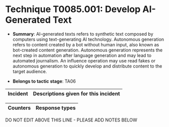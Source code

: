 # Technique T0085.001: Develop AI-Generated Text

* **Summary**: AI-generated texts refers to synthetic text composed by computers using text-generating AI  technology. Autonomous generation refers to content created by a bot without human  input, also known as bot-created content generation. Autonomous generation represents  the next step in automation after language generation and may lead to automated  journalism. An influence operation may use read fakes or autonomous generation to  quickly develop and distribute content to the target audience.

* **Belongs to tactic stage**: TA06


| Incident | Descriptions given for this incident |
| -------- | -------------------- |



| Counters | Response types |
| -------- | -------------- |


DO NOT EDIT ABOVE THIS LINE - PLEASE ADD NOTES BELOW